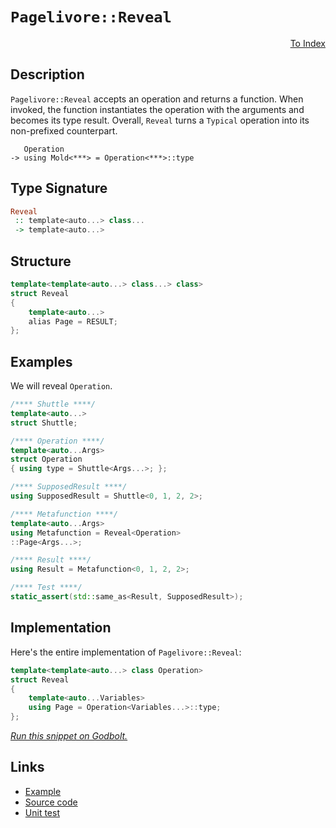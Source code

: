 <!-- Copyright 2024 Feng Mofan
SPDX-License-Identifier: Apache-2.0 -->

# `Pagelivore::Reveal`

<p style='text-align: right;'><a href="../../../facilities/metafunctions.md#pagelivore-reveal">To Index</a></p>

## Description

`Pagelivore::Reveal` accepts an operation and returns a function.
When invoked, the function instantiates the operation with the arguments and becomes its type result.
Overall, `Reveal` turns a `Typical` operation into its non-prefixed counterpart.

<pre><code>   Operation
-> using Mold&lt;***&gt; = Operation&lt;***&gt;::type</code></pre>

## Type Signature

```Haskell
Reveal
 :: template<auto...> class... 
 -> template<auto...>
```

## Structure

```C++
template<template<auto...> class...> class>
struct Reveal
{
    template<auto...>
    alias Page = RESULT;
};
```

## Examples

We will reveal `Operation`.

```C++
/**** Shuttle ****/
template<auto...>
struct Shuttle;

/**** Operation ****/
template<auto...Args>
struct Operation
{ using type = Shuttle<Args...>; };

/**** SupposedResult ****/
using SupposedResult = Shuttle<0, 1, 2, 2>;

/**** Metafunction ****/
template<auto...Args>
using Metafunction = Reveal<Operation>
::Page<Args...>;

/**** Result ****/
using Result = Metafunction<0, 1, 2, 2>;

/**** Test ****/
static_assert(std::same_as<Result, SupposedResult>);
```

## Implementation

Here's the entire implementation of `Pagelivore::Reveal`:

```C++
template<template<auto...> class Operation>
struct Reveal
{
    template<auto...Variables>
    using Page = Operation<Variables...>::type;
};
```

[*Run this snippet on Godbolt.*](https://godbolt.org/#z:OYLghAFBqd5QCxAYwPYBMCmBRdBLAF1QCcAaPECAMzwBtMA7AQwFtMQByARg9KtQYEAysib0QXACx8BBAKoBnTAAUAHpwAMvAFYTStJg1DIApACYAQuYukl9ZATwDKjdAGFUtAK4sGIAKwAzKSuADJ4DJgAcj4ARpjEIIEAnKQADqgKhE4MHt6%2BAcEZWY4C4ZExLPGJKbaY9qUMQgRMxAR5Pn5BdQ05za0E5dFxCUmpCi1tHQXdEwNDldVjAJS2qF7EyOwcAPQAVAeHR8cnhzsmGgCC%2B4cA1ACSLGn0bIJMjbdH51c3p3%2Bn30uF0uBEwTwMoJMgTcoPB70wULcTC8RAAdOiodhbsgDAoFLcAPJpBLvHKY4ETYheBy3ABKmAAbpgxMCTAB2KxXW7c26w57wxHItHogBqrTwTFi9AU5K5PK8WSMt2UTGAmFuUIAIoTicRSQJEWLiBKpZgFOjUZiQCACABPYlQzlAtmax2sn7/P6A357W7YVSsZ7qr7An2es7uoFmQIRHFeLAa6FoBhbNIEGWBbCRn23IQIFEEeifCNXPkQhHQoWoC2yy6U6kEXP5giFitO0NHHUkj4h0tg/mQyso6voy7EYAZrNXes0ondslXdkWW4KiLAXn29VapsF%2BiIscTmuZx0al1uxceu5CLxpYqYdD0hReWiN3uXVdK6%2B3zL3x/Pxvbnmu4Vm4GikLcXDgWYUHkoE7aXgctwALKYC0VBeCmPYliC/bloKw4Wgek7Ah%2B64oWhGEODkibavSTIstCc56o0tbWiqar7uO5oYsecHZp2f4vsWByAqRdJmv%2BNHIahTDoZhZLQmBEFQTBvHwdcnYACpmq%2B2FzI4yAAPpMHiCQEBAEzoNaCisJgxkZm4gkEOBX53g%2BEkvpiyyOhwqy0Jw/i8H4HBaKQqCcG41jWLcCjrJsW7RjwpAEJovmrAA1gEkiohoAAcZhmMkyRcP4eW5VwbJstI/kcJIvAsBIGhgcFoXhRwvAKCAYEpSFvmkHAsAwIgIDrAQaQouQlBoE8dAJFEtmcKouUAGwALTLZItzAMgyAQdlZi8PehAkHgVmQfwggiGI7BSDIgiKCo6i9aQuiQQA7nqaScDwfkBUFqVhZwBIouNjaoFQtxLWtG1bTte2omYtwQB4M30MQGqJcsvA9VoqwQEg01pLNZAUBAhPEyAwBSNBNAvgknUQLEAOxBErS2t9vAs8wxC2gSsTaJgDgc6Q02vAQBIMLQ7PPVgsReMASK0LQnXcLwWAsIYwDiDLeDEILjhMiroWYKogsotsSURKCNWhbQeCxHqPMeFgAMEMaDWq6QTLELEP6amCmt20YqWrFQBgTiKeCYG9c7BUlF3CKI4i3QnD1qADr36JrKBRZY%2Bj251kCrKgaY5Crq2WVqpiWNYZitd7xpYIXECrHY%2Bs5C4DDuJ4nR6GEETDFUoyQcU2QCNMfgj5kY8MAsIyJJBbdUQI/RTD3BSL/U7cr5MgwD4sw%2B2LvE96HMbRz0PC%2Bt3FWwSL9HCBaQLW8G1kMretm3bbtUgI0juDHejcwgQuBY2SiHVYCBmRYESC3UgmVJCBFRMkQIVUNCSDMJIZaTV/DLVSDVOqpAGrANRMtLgy1crJHKstfwkgSrIOWk/AGbUOpdTAb1PGQ18YjRBhNUm5M0bzTYJwVoLAGRslWkwbEBglRcGSKiLgOVDr4CII3PQCcrrJ2kKnJQ6dnq6Ggh9JgX1Vb30fs/QGHBgZjRRLccGb9oabRxJrCCciFEaCRijImaMMaBDMKAnGfUuH8ISJNMmqBUajCcUYWRXAwK01BMQBmTNnpczZsLVJPM%2BYCyFp7UWjBxaS2lqFWW8tFbK2FurQO2xim63bobAGJszagmFlbeoAM7YOzZs7ap2N3bC29r7JQ/sNZGCDqAdhfBw4KEjtHWOwt1FJxulo2QacnqhX0VnYO1crB5w6c3YupcBDl0roETU2za71wSI3M08BW5b2Xn4CArgT6QX7hUeeehR6NBeekaejQL5LE3r0HeAwflL0aKvPe7zL6n2PuvSeR95j7w%2BSAtYGxb6opqmYphnB7Efykc42R8icp/2USQHxIDsbgNIJApg0DKD3wIUQuRaC2T%2BGSJVQI6DMG0MYc9ZhthWEBI4fALho1QahOCcQQR2wREwxYAoBku0GREvLBMJRADTpqNkBopZd15A6LWToJIpBDHGJ%2BvoP6fLWpAx4WDCGqh5WKuVaq%2BEEwPHhK8QkHxgR/Eh36gTT1xNJVBrRiAJVt5DIquSIZNVBBDKOq0XQBJSTmasx5uk9NvN%2Bb62FnkwQEspYAxKQrMQ5TPaVNGT00g%2BA9ZUXqc9RpyBzYtMEG056HTHa2m6a7PpnsBl%2BwDqMtc/qw6qmmVHGOxI468AWddCQyz7qGozia6Rxhc42D2bcsKhyGAqx2JZHONdLB1xfg3U6Nyi49G3o8558K%2B5dwBYfL5OQfkvrKMimFQKb2QrBfciFu8n0L0RWvfICKz5QsHoC6%2B6KbqmP%2Bvy3FibbgKqVbcaNqI42koARSv17CIFQNGLA/B9UQCFVRIEQI/hSq0KapRtk5DrUv04Cw7q1L4H%2BCQRVNkTVcqSGKlwfKZgGE1UCAhm17U2G43vgdJjFiqX4a9vTDukggA%3D%3D%3D)

## Links

- [Example](../../../code/facilities/metafunctions/pagelivore/reveal/implementation.hpp)
- [Source code](../../../../conceptrodon/pagelivore/reveal.hpp)
- [Unit test](../../../../tests/unit/metafunctions/pagelivore/reveal.test.hpp)
